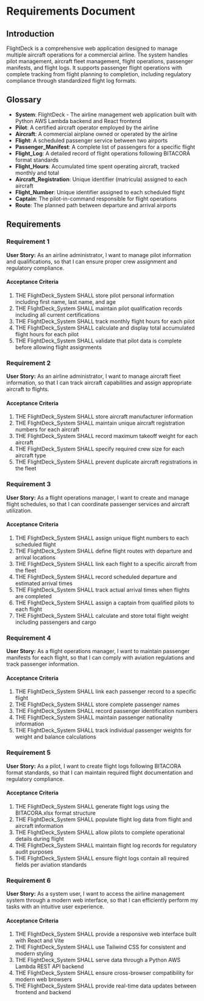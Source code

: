 # Requirements Document

## Introduction

FlightDeck is a comprehensive web application designed to manage multiple aircraft operations for a commercial airline. The system handles pilot management, aircraft fleet management, flight operations, passenger manifests, and flight logs. It supports passenger flight operations with complete tracking from flight planning to completion, including regulatory compliance through standardized flight log formats.

## Glossary

- **System**: FlightDeck - The airline management web application built with Python AWS Lambda backend and React frontend
- **Pilot**: A certified aircraft operator employed by the airline
- **Aircraft**: A commercial airplane owned or operated by the airline
- **Flight**: A scheduled passenger service between two airports
- **Passenger_Manifest**: A complete list of passengers for a specific flight
- **Flight_Log**: A detailed record of flight operations following BITACORA format standards
- **Flight_Hours**: Accumulated time spent operating aircraft, tracked monthly and total
- **Aircraft_Registration**: Unique identifier (matricula) assigned to each aircraft
- **Flight_Number**: Unique identifier assigned to each scheduled flight
- **Captain**: The pilot-in-command responsible for flight operations
- **Route**: The planned path between departure and arrival airports

## Requirements

### Requirement 1

**User Story:** As an airline administrator, I want to manage pilot information and qualifications, so that I can ensure proper crew assignment and regulatory compliance.

#### Acceptance Criteria

1. THE FlightDeck_System SHALL store pilot personal information including first name, last name, and age
2. THE FlightDeck_System SHALL maintain pilot qualification records including all current certifications
3. THE FlightDeck_System SHALL track monthly flight hours for each pilot
4. THE FlightDeck_System SHALL calculate and display total accumulated flight hours for each pilot
5. THE FlightDeck_System SHALL validate that pilot data is complete before allowing flight assignments

### Requirement 2

**User Story:** As an airline administrator, I want to manage aircraft fleet information, so that I can track aircraft capabilities and assign appropriate aircraft to flights.

#### Acceptance Criteria

1. THE FlightDeck_System SHALL store aircraft manufacturer information
2. THE FlightDeck_System SHALL maintain unique aircraft registration numbers for each aircraft
3. THE FlightDeck_System SHALL record maximum takeoff weight for each aircraft
4. THE FlightDeck_System SHALL specify required crew size for each aircraft type
5. THE FlightDeck_System SHALL prevent duplicate aircraft registrations in the fleet

### Requirement 3

**User Story:** As a flight operations manager, I want to create and manage flight schedules, so that I can coordinate passenger services and aircraft utilization.

#### Acceptance Criteria

1. THE FlightDeck_System SHALL assign unique flight numbers to each scheduled flight
2. THE FlightDeck_System SHALL define flight routes with departure and arrival locations
3. THE FlightDeck_System SHALL link each flight to a specific aircraft from the fleet
4. THE FlightDeck_System SHALL record scheduled departure and estimated arrival times
5. THE FlightDeck_System SHALL track actual arrival times when flights are completed
6. THE FlightDeck_System SHALL assign a captain from qualified pilots to each flight
7. THE FlightDeck_System SHALL calculate and store total flight weight including passengers and cargo

### Requirement 4

**User Story:** As a flight operations manager, I want to maintain passenger manifests for each flight, so that I can comply with aviation regulations and track passenger information.

#### Acceptance Criteria

1. THE FlightDeck_System SHALL link each passenger record to a specific flight
2. THE FlightDeck_System SHALL store complete passenger names
3. THE FlightDeck_System SHALL record passenger identification numbers
4. THE FlightDeck_System SHALL maintain passenger nationality information
5. THE FlightDeck_System SHALL track individual passenger weights for weight and balance calculations

### Requirement 5

**User Story:** As a pilot, I want to create flight logs following BITACORA format standards, so that I can maintain required flight documentation and regulatory compliance.

#### Acceptance Criteria

1. THE FlightDeck_System SHALL generate flight logs using the BITACORA.xlsx format structure
2. THE FlightDeck_System SHALL populate flight log data from flight and aircraft information
3. THE FlightDeck_System SHALL allow pilots to complete operational details during flight
4. THE FlightDeck_System SHALL maintain flight log records for regulatory audit purposes
5. THE FlightDeck_System SHALL ensure flight logs contain all required fields per aviation standards

### Requirement 6

**User Story:** As a system user, I want to access the airline management system through a modern web interface, so that I can efficiently perform my tasks with an intuitive user experience.

#### Acceptance Criteria

1. THE FlightDeck_System SHALL provide a responsive web interface built with React and Vite
2. THE FlightDeck_System SHALL use Tailwind CSS for consistent and modern styling
3. THE FlightDeck_System SHALL serve data through a Python AWS Lambda REST API backend
4. THE FlightDeck_System SHALL ensure cross-browser compatibility for modern web browsers
5. THE FlightDeck_System SHALL provide real-time data updates between frontend and backend